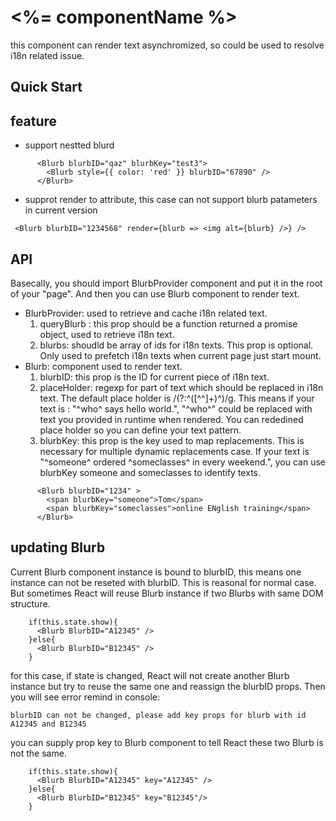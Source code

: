 # <%= componentName %>

this component can render text asynchromized, so could be used to resolve i18n related issue.

## Quick Start

## feature

- support nestted blurd
```code
      <Blurb blurbID="qaz" blurbKey="test3">
        <Blurb style={{ color: 'red' }} blurbID="67890" />
      </Blurb>
```
- supprot render to attribute, this case can not support blurb patameters in current version
```code 
 <Blurb blurbID="1234568" render={blurb => <img alt={blurb} />} />
```
## API

Basecally, you should import BlurbProvider component and put it in the root of your "page". And then you can use Blurb component to render text.

- BlurbProvider: used to retrieve and cache i18n related text.
   1. queryBlurb : this prop should be a function returned a promise object, used to retrieve i18n text. 
   2. blurbs: shoudld be array of ids for i18n texts. This prop is optional. Only used to prefetch i18n texts when current page just start mount.
- Blurb: component used to render text.
   1. blurbID: this prop is the ID for current piece of i18n text.
   2. placeHolder: regexp for part of text which should be replaced in i18n text. The default place holder is /(?:\^([^^]+)\^)/g. This   means if your text is : "^who^ says hello world.", "^who^" could be replaced with text you provided in runtime when rendered. You can rededined place holder so you can define your text pattern.
   3. blurbKey: this prop is the key used to map replacements. This is necessary for multiple dynamic replacements case. If your text is "^someone^ ordered ^someclasses^ in every weekend.", you can use blurbKey someone and someclasses to identify texts.

```code
      <Blurb blurbID="1234" >
        <span blurbKey="someone">Tom</span>
        <span blurbKey="someclasses">online ENglish training</span>
      </Blurb>
```

## updating Blurb

Current Blurb component instance is bound to blurbID, this means one instance can not be reseted with blurbID. This is reasonal for normal case. But sometimes React will reuse Blurb instance if two Blurbs with same DOM structure.

```code
    if(this.state.show){
      <Blurb BlurbID="A12345" />
    }else{
      <Blurb BlurbID="B12345" />
    }
```

for this case, if state is changed, React will not create another Blurb instance but try to reuse the same one and reassign the blurbID props. Then you will see error remind in console:

```code
blurbID can not be changed, please add key props for blurb with id A12345 and B12345
```

you can supply prop key to Blurb component to tell React these two Blurb is not the same.

```code
    if(this.state.show){
      <Blurb BlurbID="A12345" key="A12345" />
    }else{
      <Blurb BlurbID="B12345" key="B12345"/>
    }
```
